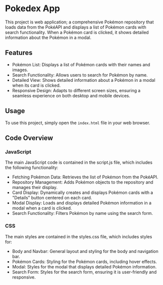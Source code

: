 # Pokedex App
This project is web application; a comprehensive Pokémon repository that loads data from the PokéAPI and displays a list of Pokémon cards with search functionality. When a Pokémon card is clicked, it shows detailed information about the Pokémon in a modal.

## Features
- Pokémon List: Displays a list of Pokémon cards with their names and images.
- Search Functionality: Allows users to search for Pokémon by name.
- Detailed View: Shows detailed information about a Pokémon in a modal when its card is clicked.
- Responsive Design: Adapts to different screen sizes, ensuring a seamless experience on both desktop and mobile devices.

## Usage

To use this project, simply open the `index.html` file in your web browser.

## Code Overview

### JavaScript
The main JavaScript code is contained in the script.js file, which includes the following functionality:

- Fetching Pokémon Data: Retrieves the list of Pokémon from the PokéAPI.
- Repository Management: Adds Pokémon objects to the repository and manages their display.
- Card Display: Dynamically creates and displays Pokémon cards with a "Details" button centered on each card.
- Modal Display: Loads and displays detailed Pokémon information in a modal when a card is clicked.
- Search Functionality: Filters Pokémon by name using the search form.

### CSS
The main styles are contained in the styles.css file, which includes styles for:

- Body and Navbar: General layout and styling for the body and navigation bar.
- Pokémon Cards: Styling for the Pokémon cards, including hover effects.
- Modal: Styles for the modal that displays detailed Pokémon information.
- Search Form: Styles for the search form, ensuring it is user-friendly and responsive.
